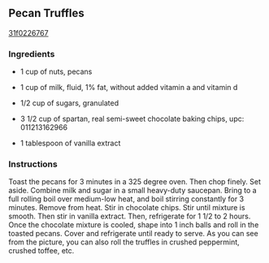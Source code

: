 ## Pecan Truffles

[31f0226767](http://tastykitchen.com/recipes/holidays/pecan-truffles/)

### Ingredients

 - 1 cup of nuts, pecans

 - 1 cup of milk, fluid, 1% fat, without added vitamin a and vitamin d

 - 1/2 cup of sugars, granulated

 - 3 1/2 cup of spartan, real semi-sweet chocolate baking chips, upc: 011213162966

 - 1 tablespoon of vanilla extract

### Instructions

Toast the pecans for 3 minutes in a 325 degree oven. Then chop finely. Set aside. Combine milk and sugar in a small heavy-duty saucepan. Bring to a full rolling boil over medium-low heat, and boil stirring constantly for 3 minutes. Remove from heat. Stir in chocolate chips. Stir until mixture is smooth. Then stir in vanilla extract. Then, refrigerate for 1 1/2 to 2 hours. Once the chocolate mixture is cooled, shape into 1 inch balls and roll in the toasted pecans. Cover and refrigerate until ready to serve. As you can see from the picture, you can also roll the truffles in crushed peppermint, crushed toffee, etc.